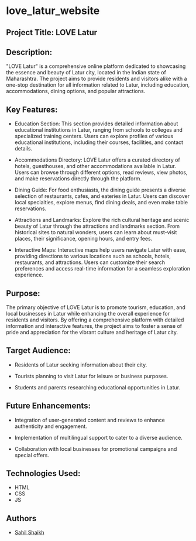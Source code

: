 # love_latur_website
## Project Title: LOVE Latur

## Description:
"LOVE Latur" is a comprehensive online platform dedicated to showcasing the essence and beauty of Latur city, located in the Indian state of Maharashtra. The project aims to provide residents and visitors alike with a one-stop destination for all information related to Latur, including education, accommodations, dining options, and popular attractions.

## Key Features:
* Education Section: This section provides detailed information about educational institutions in Latur, ranging from schools to colleges and specialized training centers. Users can explore profiles of various educational institutions, including their courses, facilities, and contact details.

* Accommodations Directory: LOVE Latur offers a curated directory of hotels, guesthouses, and other accommodations available in Latur. Users can browse through different options, read reviews, view photos, and make reservations directly through the platform.

* Dining Guide: For food enthusiasts, the dining guide presents a diverse selection of restaurants, cafes, and eateries in Latur. Users can discover local specialties, explore menus, find dining deals, and even make table reservations.

* Attractions and Landmarks: Explore the rich cultural heritage and scenic beauty of Latur through the attractions and landmarks section. From historical sites to natural wonders, users can learn about must-visit places, their significance, opening hours, and entry fees.

* Interactive Maps: Interactive maps help users navigate Latur with ease, providing directions to various locations such as schools, hotels, restaurants, and attractions. Users can customize their search preferences and access real-time information for a seamless exploration experience.

## Purpose:
The primary objective of LOVE Latur is to promote tourism, education, and local businesses in Latur while enhancing the overall experience for residents and visitors. By offering a comprehensive platform with detailed information and interactive features, the project aims to foster a sense of pride and appreciation for the vibrant culture and heritage of Latur city.

## Target Audience:
* Residents of Latur seeking information about their city.

* Tourists planning to visit Latur for leisure or business purposes.

* Students and parents researching educational opportunities in Latur.

## Future Enhancements:
* Integration of user-generated content and reviews to enhance authenticity and engagement.

* Implementation of multilingual support to cater to a diverse audience.

* Collaboration with local businesses for promotional campaigns and special offers.

## Technologies Used:
* HTML
* CSS
* JS

## Authors

* [Sahil Shaikh](https://github.com/ssshaikh2112)
